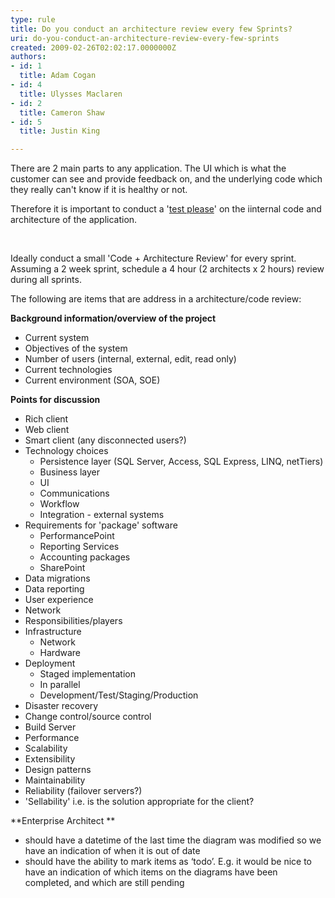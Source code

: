 ```yaml
---
type: rule
title: Do you conduct an architecture review every few Sprints?
uri: do-you-conduct-an-architecture-review-every-few-sprints
created: 2009-02-26T02:02:17.0000000Z
authors:
- id: 1
  title: Adam Cogan
- id: 4
  title: Ulysses Maclaren
- id: 2
  title: Cameron Shaw
- id: 5
  title: Justin King

---
```



There are 2 main parts to any application. The UI which is what the customer can see and provide feedback on, and the underlying code which they really can't know if it is healthy or not.

Therefore it is important to conduct a '[test please](http&#58;//www.ssw.com.au/SSW/Standards/Rules/RulestoSuccessfulProjects.aspx#TestPlease)' on the iinternal code and architecture of the application. 

 

Ideally conduct a small 'Code + Architecture Review' for every sprint. Assuming a 2 week sprint, schedule a 4 hour (2 architects x 2 hours) review during all sprints. 

The following are items that are address in a architecture/code review:

**Background information/overview of the project**

- Current system
- Objectives of the system
- Number of users (internal, external, edit, read only)
- Current technologies
- Current environment (SOA, SOE)


**Points for discussion**

- Rich client
- Web client
- Smart client (any disconnected users?)
- Technology choices
    - Persistence layer (SQL Server, Access, SQL Express, LINQ, netTiers)
    - Business layer
    - UI
    - Communications
    - Workflow
    - Integration - external systems
- Requirements for 'package' software
    - PerformancePoint
    - Reporting Services
    - Accounting packages
    - SharePoint
- Data migrations
- Data reporting
- User experience
- Network
- Responsibilities/players
- Infrastructure
    - Network
    - Hardware
- Deployment
    - Staged implementation
    - In parallel
    - Development/Test/Staging/Production
- Disaster recovery
- Change control/source control
- Build Server
- Performance
- Scalability
- Extensibility
- Design patterns
- Maintainability
- Reliability (failover servers?)
- 'Sellability' i.e. is the solution appropriate for the client?


**Enterprise Architect **

- should have a datetime of the last time the diagram was modified so we have an indication of when it is out of date
- should have the ability to mark items as ‘todo’. E.g. it would be nice to have an indication of which items on the diagrams have been completed, and which are still pending


